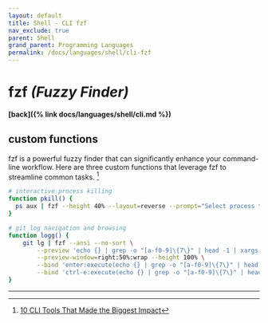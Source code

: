```yaml
---
layout: default
title: Shell - CLI fzf
nav_exclude: true
parent: Shell
grand_parent: Programming Languages
permalink: /docs/languages/shell/cli-fzf
---
```


# fzf _(Fuzzy Finder)_

__[back]({% link docs/languages/shell/cli.md %})__


## custom functions

fzf is a powerful fuzzy finder that can significantly enhance your command-line
workflow. Here are three custom functions that leverage fzf to streamline
common tasks. [^1]

```sh
# interactive process killing
function pkill() {
  ps aux | fzf --height 40% --layout=reverse --prompt="Select process to kill: " | awk '{print $2}' | xargs -r sudo kill
}
```

```sh
# git log navigation and browsing
function logg() {
	git lg | fzf --ansi --no-sort \
		--preview 'echo {} | grep -o "[a-f0-9]\{7\}" | head -1 | xargs -I % git show % --color=always' \
		--preview-window=right:50%:wrap --height 100% \
		--bind 'enter:execute(echo {} | grep -o "[a-f0-9]\{7\}" | head -1 | xargs -I % sh -c "git show % | nim -c \"setlocal buftype=nofile bufhidden=wipe noswapfile nowrap\" -c \"nnoremap <buffer> q :q!<CR>\" -")' \
		--bind 'ctrl-e:execute(echo {} | grep -o "[a-f0-9]\{7\}" | head -1 | xargs -I % sh -c "gh browse %")'
}
```


----

[^1]: [10 CLI Tools That Made the Biggest Impact](https://itnext.io/10-cli-tools-that-made-the-biggest-impact-f8a2f4168434)

